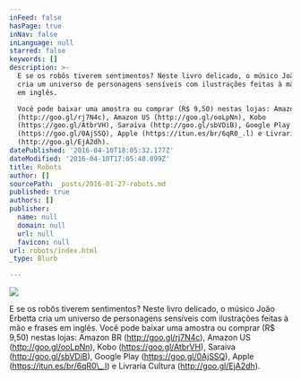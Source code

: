 ```yaml
---
inFeed: false
hasPage: true
inNav: false
inLanguage: null
starred: false
keywords: []
description: >-
  E se os robôs tiverem sentimentos? Neste livro delicado, o músico João Erbetta
  cria um universo de personagens sensíveis com ilustrações feitas à mão e frases
  em inglês.

  Você pode baixar uma amostra ou comprar (R$ 9,50) nestas lojas: Amazon BR
  (http://goo.gl/rj7N4c), Amazon US (http://goo.gl/ooLpNn), Kobo
  (https://goo.gl/AtbrVH), Saraiva (http://goo.gl/sbVDiB), Google Play
  (https://goo.gl/0AjSSQ), Apple (https://itun.es/br/6qR0_.l) e Livraria Cultura
  (http://goo.gl/EjA2dh).
datePublished: '2016-04-10T18:05:32.177Z'
dateModified: '2016-04-10T17:05:48.099Z'
title: Robots
author: []
sourcePath: _posts/2016-01-27-robots.md
published: true
authors: []
publisher:
  name: null
  domain: null
  url: null
  favicon: null
url: robots/index.html
_type: Blurb

---
```

![](https://the-grid-user-content.s3-us-west-2.amazonaws.com/f7a91bc6-d244-47ac-a958-0168838aa968.jpg)

E se os robôs tiverem sentimentos? Neste livro delicado, o músico João Erbetta cria um universo de personagens sensíveis com ilustrações feitas à mão e frases em inglês.
Você pode baixar uma amostra ou comprar (R$ 9,50) nestas lojas: Amazon BR (http://goo.gl/rj7N4c), Amazon US (http://goo.gl/ooLpNn), Kobo (https://goo.gl/AtbrVH), Saraiva (http://goo.gl/sbVDiB), Google Play (https://goo.gl/0AjSSQ), Apple (https://itun.es/br/6qR0\_.l) e Livraria Cultura (http://goo.gl/EjA2dh).